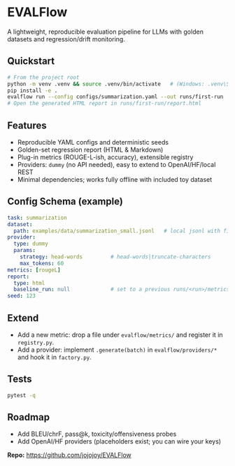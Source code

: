 # EVALFlow

A lightweight, reproducible evaluation pipeline for LLMs with golden datasets and regression/drift monitoring.

## Quickstart

```bash
# From the project root
python -m venv .venv && source .venv/bin/activate   # (Windows: .venv\Scripts\activate)
pip install -e .
evalflow run --config configs/summarization.yaml --out runs/first-run
# Open the generated HTML report in runs/first-run/report.html
```

## Features
- Reproducible YAML configs and deterministic seeds
- Golden-set regression report (HTML & Markdown)
- Plug-in metrics (ROUGE-L-ish, accuracy), extensible registry
- Providers: `dummy` (no API needed), easy to extend to OpenAI/HF/local REST
- Minimal dependencies; works fully offline with included toy dataset

## Config Schema (example)
```yaml
task: summarization
dataset:
  path: examples/data/summarization_small.jsonl   # local jsonl with fields: input, reference
provider:
  type: dummy
  params:
    strategy: head-words         # head-words|truncate-characters
    max_tokens: 60
metrics: [rougeL]
report:
  type: html
  baseline_run: null             # set to a previous runs/<run>/metrics.json to diff
seed: 123
```

## Extend
- Add a new metric: drop a file under `evalflow/metrics/` and register it in `registry.py`.
- Add a provider: implement `.generate(batch)` in `evalflow/providers/*` and hook it in `factory.py`.

## Tests
```bash
pytest -q
```

## Roadmap
- Add BLEU/chrF, pass@k, toxicity/offensiveness probes
- Add OpenAI/HF providers (placeholders exist; you can wire your keys)


**Repo:** https://github.com/jojojoy/EVALFlow
